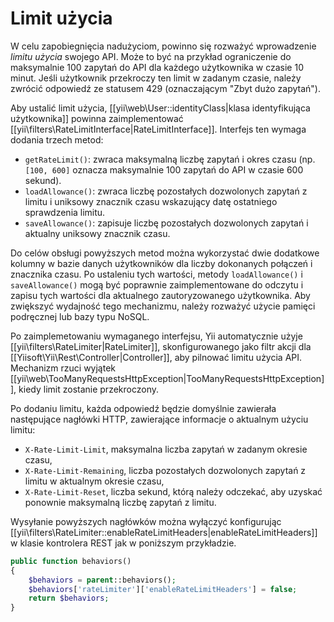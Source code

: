 Limit użycia
============

W celu zapobiegnięcia nadużyciom, powinno się rozważyć wprowadzenie *limitu użycia* swojego API. Może to być na przykład ograniczenie 
do maksymalnie 100 zapytań do API dla każdego użytkownika w czasie 10 minut. Jeśli użytkownik przekroczy ten limit w zadanym czasie, 
należy zwrócić odpowiedź ze statusem 429 (oznaczającym "Zbyt dużo zapytań").

Aby ustalić limit użycia, [[yii\web\User::identityClass|klasa identyfikująca użytkownika]] powinna zaimplementować [[yii\filters\RateLimitInterface|RateLimitInterface]].
Interfejs ten wymaga dodania trzech metod:

* `getRateLimit()`: zwraca maksymalną liczbę zapytań i okres czasu (np. `[100, 600]` oznacza maksymalnie 100 zapytań do API w czasie 600 sekund).
* `loadAllowance()`: zwraca liczbę pozostałych dozwolonych zapytań z limitu i uniksowy znacznik czasu wskazujący datę ostatniego sprawdzenia limitu.
* `saveAllowance()`: zapisuje liczbę pozostałych dozwolonych zapytań i aktualny uniksowy znacznik czasu.

Do celów obsługi powyższych metod można wykorzystać dwie dodatkowe kolumny w bazie danych użytkowników dla liczby dokonanych połączeń i znacznika czasu. 
Po ustaleniu tych wartości, metody `loadAllowance()` i `saveAllowance()` mogą być poprawnie zaimplementowane do odczytu i zapisu tych wartości dla aktualnego 
zautoryzowanego użytkownika. Aby zwiększyć wydajność tego mechanizmu, należy rozważyć użycie pamięci podręcznej lub bazy typu NoSQL.

Po zaimplemetowaniu wymaganego interfejsu, Yii automatycznie użyje [[yii\filters\RateLimiter|RateLimiter]], skonfigurowanego jako filtr akcji dla [[Yiisoft\Yii\Rest\Controller|Controller]], 
aby pilnować limitu użycia API. Mechanizm rzuci wyjątek [[yii\web\TooManyRequestsHttpException|TooManyRequestsHttpException]], kiedy limit zostanie przekroczony. 

Po dodaniu limitu, każda odpowiedź będzie domyślnie zawierała następujące nagłówki HTTP, zawierające informacje o aktualnym użyciu limitu:

* `X-Rate-Limit-Limit`, maksymalna liczba zapytań w zadanym okresie czasu,
* `X-Rate-Limit-Remaining`, liczba pozostałych dozwolonych zapytań z limitu w aktualnym okresie czasu,
* `X-Rate-Limit-Reset`, liczba sekund, którą należy odczekać, aby uzyskać ponownie maksymalną liczbę zapytań z limitu.

Wysyłanie powyższych nagłówków można wyłączyć konfigurując [[yii\filters\RateLimiter::enableRateLimitHeaders|enableRateLimitHeaders]] w klasie kontrolera REST jak w poniższym przykładzie.

```php
public function behaviors()
{
    $behaviors = parent::behaviors();
    $behaviors['rateLimiter']['enableRateLimitHeaders'] = false;
    return $behaviors;
}
```
